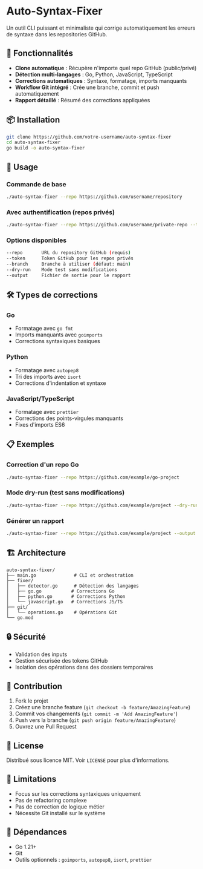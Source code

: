 # Auto-Syntax-Fixer

Un outil CLI puissant et minimaliste qui corrige automatiquement les erreurs de syntaxe dans les repositories GitHub.

## 🚀 Fonctionnalités

- **Clone automatique** : Récupère n'importe quel repo GitHub (public/privé)
- **Détection multi-langages** : Go, Python, JavaScript, TypeScript
- **Corrections automatiques** : Syntaxe, formatage, imports manquants
- **Workflow Git intégré** : Crée une branche, commit et push automatiquement
- **Rapport détaillé** : Résumé des corrections appliquées

## 📦 Installation

```bash
git clone https://github.com/votre-username/auto-syntax-fixer
cd auto-syntax-fixer
go build -o auto-syntax-fixer
```

## 🔧 Usage

### Commande de base
```bash
./auto-syntax-fixer --repo https://github.com/username/repository
```

### Avec authentification (repos privés)
```bash
./auto-syntax-fixer --repo https://github.com/username/private-repo --token YOUR_GITHUB_TOKEN
```

### Options disponibles
```bash
--repo       URL du repository GitHub (requis)
--token      Token GitHub pour les repos privés
--branch     Branche à utiliser (défaut: main)
--dry-run    Mode test sans modifications
--output     Fichier de sortie pour le rapport
```

## 🛠️ Types de corrections

### Go
- Formatage avec `go fmt`
- Imports manquants avec `goimports`
- Corrections syntaxiques basiques

### Python
- Formatage avec `autopep8`
- Tri des imports avec `isort`
- Corrections d'indentation et syntaxe

### JavaScript/TypeScript
- Formatage avec `prettier`
- Corrections des points-virgules manquants
- Fixes d'imports ES6

## 📋 Exemples

### Correction d'un repo Go
```bash
./auto-syntax-fixer --repo https://github.com/example/go-project
```

### Mode dry-run (test sans modifications)
```bash
./auto-syntax-fixer --repo https://github.com/example/project --dry-run
```

### Générer un rapport
```bash
./auto-syntax-fixer --repo https://github.com/example/project --output report.txt
```

## 🏗️ Architecture

```
auto-syntax-fixer/
├── main.go              # CLI et orchestration
├── fixer/
│   ├── detector.go      # Détection des langages
│   ├── go.go           # Corrections Go
│   ├── python.go       # Corrections Python
│   └── javascript.go   # Corrections JS/TS
├── git/
│   └── operations.go    # Opérations Git
└── go.mod
```

## 🔒 Sécurité

- Validation des inputs
- Gestion sécurisée des tokens GitHub
- Isolation des opérations dans des dossiers temporaires

## 🤝 Contribution

1. Fork le projet
2. Créez une branche feature (`git checkout -b feature/AmazingFeature`)
3. Commit vos changements (`git commit -m 'Add AmazingFeature'`)
4. Push vers la branche (`git push origin feature/AmazingFeature`)
5. Ouvrez une Pull Request

## 📝 License

Distribué sous licence MIT. Voir `LICENSE` pour plus d'informations.

## 🚨 Limitations

- Focus sur les corrections syntaxiques uniquement
- Pas de refactoring complexe
- Pas de correction de logique métier
- Nécessite Git installé sur le système

## 🔧 Dépendances

- Go 1.21+
- Git
- Outils optionnels : `goimports`, `autopep8`, `isort`, `prettier`
